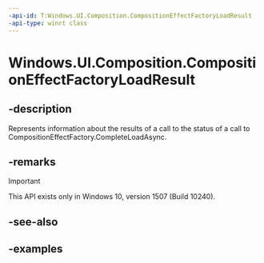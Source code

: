 ```yaml
---
-api-id: T:Windows.UI.Composition.CompositionEffectFactoryLoadResult
-api-type: winrt class
---
```


# Windows.UI.Composition.CompositionEffectFactoryLoadResult

<!--
public sealed class CompositionEffectFactoryLoadResult
-->


## -description

Represents information about the results of a call to the status of a call to CompositionEffectFactory.CompleteLoadAsync.

## -remarks

> [!IMPORTANT]
> This API exists only in Windows 10, version 1507 (Build 10240).

## -see-also

## -examples


